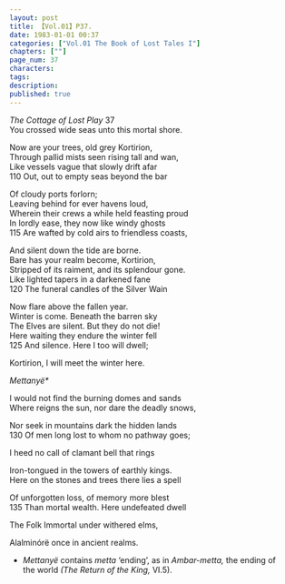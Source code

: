 ```yaml
---
layout: post
title: 【Vol.01】P37.
date: 1983-01-01 00:37
categories: ["Vol.01 The Book of Lost Tales I"]
chapters: [""]
page_num: 37
characters: 
tags: 
description: 
published: true
---
```


<p style="text-indent: 0;">
<I>The Cottage of Lost Play </I>37<BR>You crossed wide seas unto this mortal shore.
</p>

Now are your trees, old grey Kortirion,<BR>Through pallid mists seen rising tall and wan,<BR>Like vessels vague that slowly drift afar<BR>110     Out, out to empty seas beyond the bar

Of cloudy ports forlorn;<BR>Leaving behind for ever havens loud,<BR>Wherein their crews a while held feasting proud<BR>In lordly ease, they now like windy ghosts<BR>115     Are wafted by cold airs to friendless coasts,

And silent down the tide are borne.<BR>Bare has your realm become, Kortirion,<BR>Stripped of its raiment, and its splendour gone.<BR>Like lighted tapers in a darkened fane<BR>120     The funeral candles of the Silver Wain

Now flare above the fallen year.<BR>Winter is come. Beneath the barren sky<BR>The Elves are silent. But they do not die!<BR>Here waiting they endure the winter fell<BR>125     And silence. Here I too will dwell;

Kortirion, I will meet the winter here.

<I>Mettanyë*</I>

I would not find the burning domes and sands<BR>Where reigns the sun, nor dare the deadly snows,

Nor seek in mountains dark the hidden lands<BR>130        Of men long lost to whom no pathway goes;

I heed no call of clamant bell that rings

Iron-tongued in the towers of earthly kings.<BR>Here on the stones and trees there lies a spell

Of unforgotten loss, of memory more blest<BR>135        Than mortal wealth. Here undefeated dwell

The Folk Immortal under withered elms,

Alalminórë once in ancient realms.

* <I>Mettanyë </I>contains <I>metta </I>‘ending’, as in <I>Ambar-metta, </I>the ending of<BR>the world <I>(The Return of the King, </I>VI.5).

